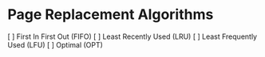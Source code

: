 # Page Replacement Algorithms
[ ] First In First Out (FIFO)
[ ] Least Recently Used (LRU)
[ ] Least Frequently Used (LFU)
[ ] Optimal (OPT)